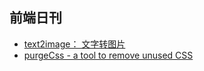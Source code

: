 ## 前端日刊

* [text2image： 文字转图片](https://text2image.jaychen.fun/)
* [purgeCss - a tool to remove unused CSS](https://purgecss.com/)

